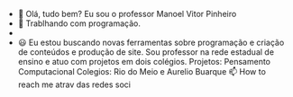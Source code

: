 - 👋 Olá, tudo bem? Eu sou o professor  Manoel Vitor Pinheiro
- 👀 Trablhando com   programação.
-                                                     
- :smiley: Eu estou buscando novas ferramentas sobre programação e  criação de conteúdos e produção de site.
 Sou professor na rede estadual de ensino e atuo com projetos em dois colégios. Projetos: Pensamento Computacional Colegios: Rio do Meio e Aurelio Buarque
 📫 How to reach me   atrav das redes soci 

<!---
manoelpheiro/manoelpheiro is a ✨ special ✨ repository because its `README.md` (this file) appears on your GitHub profile.
You can click the Preview link to take a look at your changes.
--->

